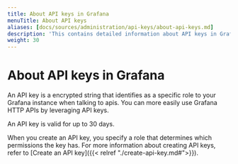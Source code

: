 ```yaml
---
title: About API keys in Grafana
menuTitle: About API keys
aliases: [docs/sources/administration/api-keys/about-api-keys.md]
description: 'This contains detailed information about API keys in Grafana'
weight: 30
---
```


# About API keys in Grafana

An API key is a encrypted string that identifies as a specific role to your Grafana instance when talking to apis. You can more easily use Grafana HTTP APIs by leveraging API keys.

An API key is valid for up to 30 days.

When you create an API key, you specify a role that determines which permissions the key has. For more information about creating API keys, refer to [Create an API key]({{< relref "./create-api-key.md#">}}).
